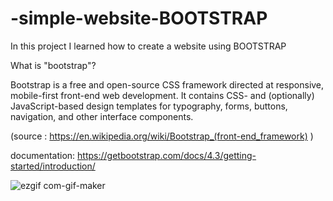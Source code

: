 # -simple-website-BOOTSTRAP


In this project I learned how to create a website using BOOTSTRAP

What is "bootstrap"?

Bootstrap is a free and open-source CSS framework directed at responsive, mobile-first front-end web development. It contains CSS- and (optionally) JavaScript-based design templates for typography, forms, buttons, navigation, and other interface components.

(source : https://en.wikipedia.org/wiki/Bootstrap_(front-end_framework) )




documentation: https://getbootstrap.com/docs/4.3/getting-started/introduction/





![ezgif com-gif-maker](https://user-images.githubusercontent.com/59742201/105099845-9d029900-5aac-11eb-8f3c-fa8a100b9198.gif)
